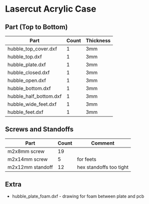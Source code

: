 # Lasercut Acrylic Case

## Part (Top to Bottom)

| Part                    | Count                   | Thickness      |
|-------------------------|-------------------------|----------------|
| hubble_top_cover.dxf    | 1                       | 3mm            |
| hubble_top.dxf          | 1                       | 3mm            |
| hubble_plate.dxf        | 1                       | 3mm            |
| hubble_closed.dxf       | 1                       | 3mm            |
| hubble_open.dxf         | 1                       | 3mm            |
| hubble_bottom.dxf       | 1                       | 3mm            |
| hubble_half_bottom.dxf  | 1                       | 3mm            |
| hubble_wide_feet.dxf    | 1                       | 3mm            |
| hubble_feet.dxf         | 1                       | 3mm            |

## Screws and Standoffs

| Part                    | Count                   | Comment           |
|-------------------------|-------------------------|-------------------|
| m2x8mm screw            | 19                      |                   |
| m2x14mm screw           | 5                       | for feets         |
| m2x12mm standoff        | 12                      | hex standoffs too tight|

## Extra

- hubble_plate_foam.dxf - drawing for foam between plate and pcb